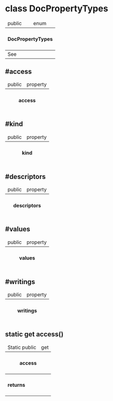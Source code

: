 
# class DocPropertyTypes 


<table>
    <thead>
        <tr>
            <td> public</td>
            <td>
                enum
            </td>
        </tr>
        <tr>
            <th colSpan="2">
                <h4 v-if="!properties['deprecated']">DocPropertyTypes</h4>
            </th>
        </tr>
    </thead>
    <tbody>
        <tr v-if="!!properties['see']">
            <td>See</td>
            <td colSpan="3" content="md"><a href="`https://jsdoc.app/`"></a></td>
        </tr>
    </tbody>
    <tfoot>
    </tfoot>
</table>


## #access



<table>
    <thead>
        <tr>
            <td> public</td>
            <td>
                property
            </td>
        </tr>
        <tr>
            <th colSpan="2">
                <h4 v-if="!properties['deprecated']">access</h4>
            </th>
        </tr>
    </thead>
    <tbody>
    </tbody>
    <tfoot>
    </tfoot>
</table>


## #kind



<table>
    <thead>
        <tr>
            <td> public</td>
            <td>
                property
            </td>
        </tr>
        <tr>
            <th colSpan="2">
                <h4 v-if="!properties['deprecated']">kind</h4>
            </th>
        </tr>
    </thead>
    <tbody>
    </tbody>
    <tfoot>
    </tfoot>
</table>


## #descriptors



<table>
    <thead>
        <tr>
            <td> public</td>
            <td>
                property
            </td>
        </tr>
        <tr>
            <th colSpan="2">
                <h4 v-if="!properties['deprecated']">descriptors</h4>
            </th>
        </tr>
    </thead>
    <tbody>
    </tbody>
    <tfoot>
    </tfoot>
</table>


## #values



<table>
    <thead>
        <tr>
            <td> public</td>
            <td>
                property
            </td>
        </tr>
        <tr>
            <th colSpan="2">
                <h4 v-if="!properties['deprecated']">values</h4>
            </th>
        </tr>
    </thead>
    <tbody>
    </tbody>
    <tfoot>
    </tfoot>
</table>


## #writings



<table>
    <thead>
        <tr>
            <td> public</td>
            <td>
                property
            </td>
        </tr>
        <tr>
            <th colSpan="2">
                <h4 v-if="!properties['deprecated']">writings</h4>
            </th>
        </tr>
    </thead>
    <tbody>
    </tbody>
    <tfoot>
    </tfoot>
</table>


## static get access()



<table>
    <thead>
        <tr>
            <td><span v-if="!!properties['is_static']">Static</span> public</td>
            <td>
                get
            </td>
        </tr>
        <tr>
            <th colSpan="2">
                <h4 v-if="!properties['deprecated']">access</h4>
            </th>
        </tr>
    </thead>
    <tbody>
        <tr v-if="!!properties['return']">
            <td>
                <h4>returns</h4>
            </td>
            <td>
                <pre><code></code></pre>
            </td>
        </tr>
    </tbody>
    <tfoot>
    </tfoot>
</table>

